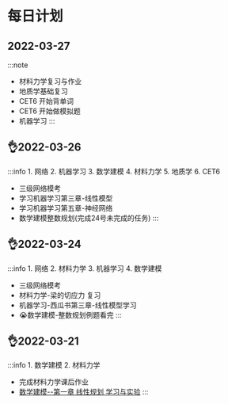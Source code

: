 # 每日计划
## 2022-03-27
:::note
- 材料力学复习与作业
- 地质学基础复习
- CET6 开始背单词
- CET6 开始做模拟题
- 机器学习
:::

## 👌2022-03-26
:::info 1. 网络 2. 机器学习 3. 数学建模 4. 材料力学 5. 地质学 6. CET6
- 三级网络模考
- 学习机器学习第三章-线性模型
- 学习机器学习第五章-神经网络
- 数学建模整数规划(完成24号未完成的任务)
:::

## 👌2022-03-24
:::info 1. 网络 2. 材料力学 3. 机器学习 4. 数学建模
- 三级网络模考
- 材料力学-梁的切应力 复习
- 机器学习-西瓜书第三章-线性模型学习
- 😭数学建模-整数规划例题看完
:::

## 👌2022-03-21
:::info 1. 数学建模 2. 材料力学
- 完成材料力学课后作业
- [数学建模--第一章 线性规划 学习与实验](../docs/mathmodel/linear_programing)
::: 